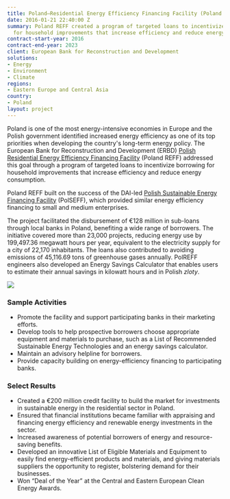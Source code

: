 ```yaml
---
title: Poland—Residential Energy Efficiency Financing Facility (Poland REFF)
date: 2016-01-21 22:40:00 Z
summary: Poland REFF created a program of targeted loans to incentivize borrowing
  for household improvements that increase efficiency and reduce energy consumption.
contract-start-year: 2016
contract-end-year: 2023
client: European Bank for Reconstruction and Development
solutions:
- Energy
- Environment
- Climate
regions:
- Eastern Europe and Central Asia
country:
- Poland
layout: project
---
```


Poland is one of the most energy-intensive economies in Europe and the Polish government identified increased energy efficiency as one of its top priorities when developing the country's long-term energy policy. The European Bank for Reconstruction and Development (ERBD) [Polish Residential Energy Efficiency Financing Facility](http://www.polreff.org/?sLanguage=en) (Poland REFF) addressed this goal through a program of targeted loans to incentivize borrowing for household improvements that increase efficiency and reduce energy consumption.

Poland REFF built on the success of the DAI-led [Polish Sustainable Energy Financing Facility](https://www.dai.com/our-work/projects/poland-polish-sustainable-energy-financing-facility-polseff) (PolSEFF), which provided similar energy efficiency financing to small and medium enterprises.

The project facilitated the disbursement of €128 million in sub-loans through local banks in Poland, benefiting a wide range of borrowers. The initiative covered more than 23,000 projects, reducing energy use by 199,497.36 megawatt hours per year, equivalent to the electricity supply for a city of 22,170 inhabitants. The loans also contributed to avoiding emissions of 45,116.69 tons of greenhouse gases annually. PolREFF engineers also developed an Energy Savings Calculator that enables users to estimate their annual savings in kilowatt hours and in Polish *zloty*.

![](https://assetify-dai.com/projects/PolReff.jpg)

### Sample Activities

* Promote the facility and support participating banks in their marketing efforts.
* Develop tools to help prospective borrowers choose appropriate equipment and materials to purchase, such as a List of Recommended Sustainable Energy Technologies and an energy savings calculator.
* Maintain an advisory helpline for borrowers.
* Provide capacity building on energy-efficiency financing to participating banks.

### Select Results

* Created a €200 million credit facility to build the market for investments in sustainable energy in the residential sector in Poland.
* Ensured that financial institutions became familiar with appraising and financing energy efficiency and renewable energy investments in the sector.
* Increased awareness of potential borrowers of energy and resource-saving benefits.
* Developed an innovative List of Eligible Materials and Equipment to easily find energy-efficient products and materials, and giving materials suppliers the opportunity to register, bolstering demand for their businesses.
* Won “Deal of the Year” at the Central and Eastern European Clean Energy Awards.

